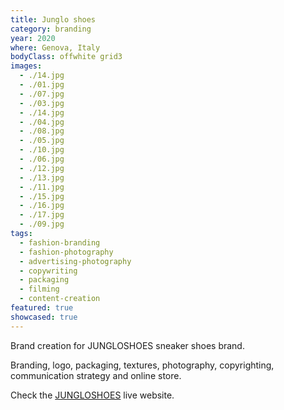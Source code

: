 ```yaml
---
title: Junglo shoes
category: branding
year: 2020
where: Genova, Italy
bodyClass: offwhite grid3
images:
  - ./14.jpg
  - ./01.jpg
  - ./07.jpg
  - ./03.jpg
  - ./14.jpg
  - ./04.jpg
  - ./08.jpg
  - ./05.jpg
  - ./10.jpg
  - ./06.jpg
  - ./12.jpg
  - ./13.jpg
  - ./11.jpg
  - ./15.jpg
  - ./16.jpg
  - ./17.jpg
  - ./09.jpg
tags:
  - fashion-branding
  - fashion-photography
  - advertising-photography
  - copywriting
  - packaging
  - filming
  - content-creation
featured: true
showcased: true
---
```


Brand creation for JUNGLOSHOES sneaker shoes brand.

Branding, logo, packaging, textures, photography, copyrighting, communication strategy and online store.

Check the [JUNGLOSHOES](https://junglo.shoes/?source=rokma.com) live website.
